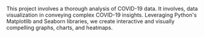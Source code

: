 This project involves a thorough analysis of COVID-19 data. It involves, data visualization in conveying complex COVID-19 insights. Leveraging Python's Matplotlib and Seaborn libraries, we create interactive and visually compelling graphs, charts, and heatmaps.
